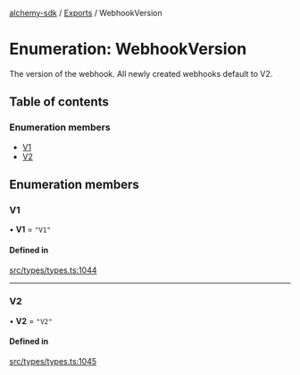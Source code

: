 [alchemy-sdk](../README.md) / [Exports](../modules.md) / WebhookVersion

# Enumeration: WebhookVersion

The version of the webhook. All newly created webhooks default to V2.

## Table of contents

### Enumeration members

- [V1](WebhookVersion.md#v1)
- [V2](WebhookVersion.md#v2)

## Enumeration members

### V1

• **V1** = `"V1"`

#### Defined in

[src/types/types.ts:1044](https://github.com/alchemyplatform/alchemy-sdk-js/blob/311be54/src/types/types.ts#L1044)

___

### V2

• **V2** = `"V2"`

#### Defined in

[src/types/types.ts:1045](https://github.com/alchemyplatform/alchemy-sdk-js/blob/311be54/src/types/types.ts#L1045)
